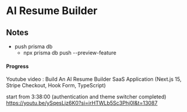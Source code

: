 # AI Resume Builder

## Notes

- push prisma db
  - npx prisma db push --preview-feature

#### Progress

Youtube video : Build An AI Resume Builder SaaS Application (Next.js 15, Stripe Checkout, Hook Form, TypeScript)

start from 3:38:00 (authentication and theme switcher completed)
https://youtu.be/ySqesLjz6K0?si=irHTWLb5Sc3Phj0I&t=13087
